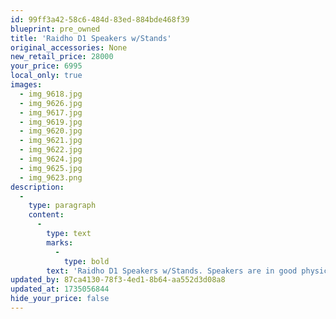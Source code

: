 ```yaml
---
id: 99ff3a42-58c6-484d-83ed-884bde468f39
blueprint: pre_owned
title: 'Raidho D1 Speakers w/Stands'
original_accessories: None
new_retail_price: 28000
your_price: 6995
local_only: true
images:
  - img_9618.jpg
  - img_9626.jpg
  - img_9617.jpg
  - img_9619.jpg
  - img_9620.jpg
  - img_9621.jpg
  - img_9622.jpg
  - img_9624.jpg
  - img_9625.jpg
  - img_9623.png
description:
  -
    type: paragraph
    content:
      -
        type: text
        marks:
          -
            type: bold
        text: 'Raidho D1 Speakers w/Stands. Speakers are in good physical and functional condition and sold as new for $28,000.00/pair w/matching stands. There is a crease in the dust cap on one woofer, which has no effect on sound and the stands have a few nicks and scratches. Excellent sounding speakers with superb macro/micro dynamics and fabulous imaging. '
updated_by: 87ca4130-78f3-4ed1-8b64-aa552d3d08a8
updated_at: 1735056844
hide_your_price: false
---
```

